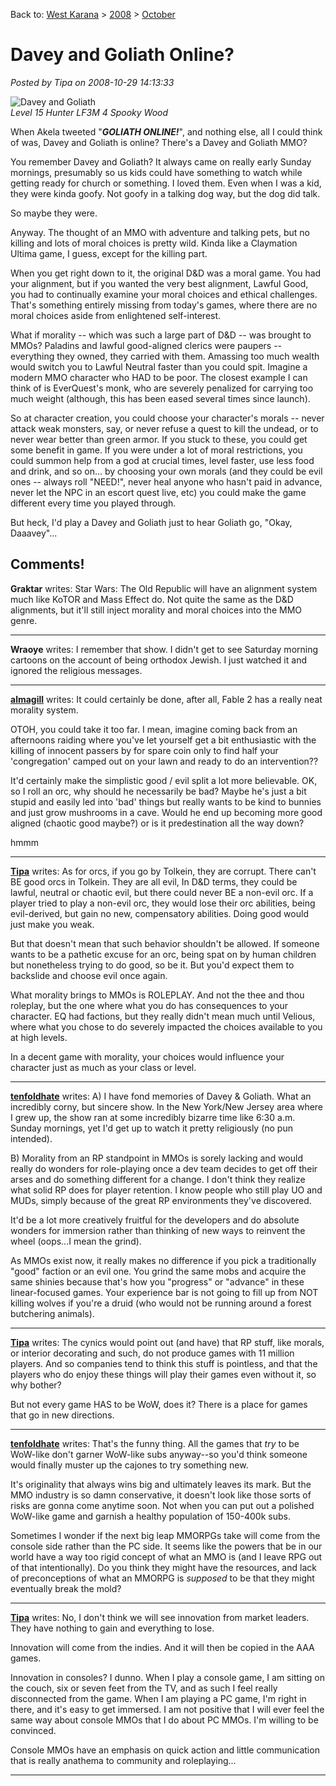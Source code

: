 Back to: [West Karana](/posts/westkarana.md) > [2008](/posts/2008/westkarana.md) > [October](./westkarana.md)
# Davey and Goliath Online?

*Posted by Tipa on 2008-10-29 14:13:33*

![Davey and Goliath](http://www.daveyandgoliath.org/images/davey_goliath_bkgd_church.jpg)  
*Level 15 Hunter LF3M 4 Spooky Wood*

When Akela tweeted "***GOLIATH ONLINE!***", and nothing else, all I could think of was, Davey and Goliath is online? There's a Davey and Goliath MMO?

You remember Davey and Goliath? It always came on really early Sunday mornings, presumably so us kids could have something to watch while getting ready for church or something. I loved them. Even when I was a kid, they were kinda goofy. Not goofy in a talking dog way, but the dog did talk.

So maybe they were.

Anyway. The thought of an MMO with adventure and talking pets, but no killing and lots of moral choices is pretty wild. Kinda like a Claymation Ultima game, I guess, except for the killing part.

When you get right down to it, the original D&D was a moral game. You had your alignment, but if you wanted the very best alignment, Lawful Good, you had to continually examine your moral choices and ethical challenges. That's something entirely missing from today's games, where there are no moral choices aside from enlightened self-interest.

What if morality -- which was such a large part of D&D -- was brought to MMOs? Paladins and lawful good-aligned clerics were paupers -- everything they owned, they carried with them. Amassing too much wealth would switch you to Lawful Neutral faster than you could spit. Imagine a modern MMO character who HAD to be poor. The closest example I can think of is EverQuest's monk, who are severely penalized for carrying too much weight (although, this has been eased several times since launch).

So at character creation, you could choose your character's morals -- never attack weak monsters, say, or never refuse a quest to kill the undead, or to never wear better than green armor. If you stuck to these, you could get some benefit in game. If you were under a lot of moral restrictions, you could summon help from a god at crucial times, level faster, use less food and drink, and so on... by choosing your own morals (and they could be evil ones -- always roll "NEED!", never heal anyone who hasn't paid in advance, never let the NPC in an escort quest live, etc) you could make the game different every time you played through.

But heck, I'd play a Davey and Goliath just to hear Goliath go, "Okay, Daaavey"...

## Comments!

**Graktar** writes: Star Wars: The Old Republic will have an alignment system much like KoTOR and Mass Effect do. Not quite the same as the D&D alignments, but it'll still inject morality and moral choices into the MMO genre.

---

**Wraoye** writes: I remember that show. I didn't get to see Saturday morning cartoons on the account of being orthodox Jewish. I just watched it and ignored the religious messages.

---

**[almagill](http://almagill.livejournal.com)** writes: It could certainly be done, after all, Fable 2 has a really neat morality system.

OTOH, you could take it too far. I mean, imagine coming back from an afternoons raiding where you've let yourself get a bit enthusiastic with the killing of innocent passers by for spare coin only to find half your 'congregation' camped out on your lawn and ready to do an intervention??

It'd certainly make the simplistic good / evil split a lot more believable. OK, so I roll an orc, why should he necessarily be bad? Maybe he's just a bit stupid and easily led into 'bad' things but really wants to be kind to bunnies and just grow mushrooms in a cave. Would he end up becoming more good aligned (chaotic good maybe?) or is it predestination all the way down?

hmmm

---

**[Tipa](https://chasingdings.com)** writes: As for orcs, if you go by Tolkein, they are corrupt. There can't BE good orcs in Tolkein. They are all evil, In D&D terms, they could be lawful, neutral or chaotic evil, but there could never BE a non-evil orc. If a player tried to play a non-evil orc, they would lose their orc abilities, being evil-derived, but gain no new, compensatory abilities. Doing good would just make you weak.

But that doesn't mean that such behavior shouldn't be allowed. If someone wants to be a pathetic excuse for an orc, being spat on by human children but nonetheless trying to do good, so be it. But you'd expect them to backslide and choose evil once again.

What morality brings to MMOs is ROLEPLAY. And not the thee and thou roleplay, but the one where what you do has consequences to your character. EQ had factions, but they really didn't mean much until Velious, where what you chose to do severely impacted the choices available to you at high levels.

In a decent game with morality, your choices would influence your character just as much as your class or level.

---

**[tenfoldhate](http://tenfoldhate.com)** writes: A) I have fond memories of Davey & Goliath. What an incredibly corny, but sincere show. In the New York/New Jersey area where I grew up, the show ran at some incredibly bizarre time like 6:30 a.m. Sunday mornings, yet I'd get up to watch it pretty religiously (no pun intended).

B) Morality from an RP standpoint in MMOs is sorely lacking and would really do wonders for role-playing once a dev team decides to get off their arses and do something different for a change. I don't think they realize what solid RP does for player retention. I know people who still play UO and MUDs, simply because of the great RP environments they've discovered.

It'd be a lot more creatively fruitful for the developers and do absolute wonders for immersion rather than thinking of new ways to reinvent the wheel (oops...I mean the grind).

As MMOs exist now, it really makes no difference if you pick a traditionally "good" faction or an evil one. You grind the same mobs and acquire the same shinies because that's how you "progress" or "advance" in these linear-focused games. Your experience bar is not going to fill up from NOT killing wolves if you're a druid (who would not be running around a forest butchering animals).

---

**[Tipa](https://chasingdings.com)** writes: The cynics would point out (and have) that RP stuff, like morals, or interior decorating and such, do not produce games with 11 million players. And so companies tend to think this stuff is pointless, and that the players who do enjoy these things will play their games even without it, so why bother?

But not every game HAS to be WoW, does it? There is a place for games that go in new directions.

---

**[tenfoldhate](http://tenfoldhate.com)** writes: That's the funny thing. All the games that *try* to be WoW-like don't garner WoW-like subs anyway--so you'd think someone would finally muster up the cajones to try something new.

It's originality that always wins big and ultimately leaves its mark. But the MMO industry is so damn conservative, it doesn't look like those sorts of risks are gonna come anytime soon. Not when you can put out a polished WoW-like game and garnish a healthy population of 150-400k subs.

Sometimes I wonder if the next big leap MMORPGs take will come from the console side rather than the PC side. It seems like the powers that be in our world have a way too rigid concept of what an MMO is (and I leave RPG out of that intentionally). Do you think they might have the resources, and lack of preconceptions of what an MMORPG is *supposed* to be that they might eventually break the mold?

---

**[Tipa](https://chasingdings.com)** writes: No, I don't think we will see innovation from market leaders. They have nothing to gain and everything to lose.

Innovation will come from the indies. And it will then be copied in the AAA games.

Innovation in consoles? I dunno. When I play a console game, I am sitting on the couch, six or seven feet from the TV, and as such I feel really disconnected from the game. When I am playing a PC game, I'm right in there, and it's easy to get immersed. I am not positive that I will ever feel the same way about console MMOs that I do about PC MMOs. I'm willing to be convinced.

Console MMOs have an emphasis on quick action and little communication that is really anathema to community and roleplaying...

---

